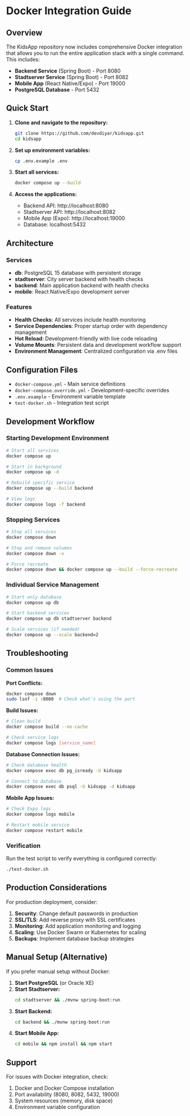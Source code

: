 # Docker Integration Guide

## Overview

The KidsApp repository now includes comprehensive Docker integration that allows you to run the entire application stack with a single command. This includes:

- **Backend Service** (Spring Boot) - Port 8080
- **Stadtserver Service** (Spring Boot) - Port 8082  
- **Mobile App** (React Native/Expo) - Port 19000
- **PostgreSQL Database** - Port 5432

## Quick Start

1. **Clone and navigate to the repository:**
   ```bash
   git clone https://github.com/devdiyar/kidsapp.git
   cd kidsapp
   ```

2. **Set up environment variables:**
   ```bash
   cp .env.example .env
   ```

3. **Start all services:**
   ```bash
   docker compose up --build
   ```

4. **Access the applications:**
   - Backend API: http://localhost:8080
   - Stadtserver API: http://localhost:8082
   - Mobile App (Expo): http://localhost:19000
   - Database: localhost:5432

## Architecture

### Services

- **db**: PostgreSQL 15 database with persistent storage
- **stadtserver**: City server backend with health checks
- **backend**: Main application backend with health checks
- **mobile**: React Native/Expo development server

### Features

- **Health Checks**: All services include health monitoring
- **Service Dependencies**: Proper startup order with dependency management
- **Hot Reload**: Development-friendly with live code reloading
- **Volume Mounts**: Persistent data and development workflow support
- **Environment Management**: Centralized configuration via .env files

## Configuration Files

- `docker-compose.yml` - Main service definitions
- `docker-compose.override.yml` - Development-specific overrides
- `.env.example` - Environment variable template
- `test-docker.sh` - Integration test script

## Development Workflow

### Starting Development Environment
```bash
# Start all services
docker compose up

# Start in background
docker compose up -d

# Rebuild specific service
docker compose up --build backend

# View logs
docker compose logs -f backend
```

### Stopping Services
```bash
# Stop all services
docker compose down

# Stop and remove volumes
docker compose down -v

# Force recreate
docker compose down && docker compose up --build --force-recreate
```

### Individual Service Management
```bash
# Start only database
docker compose up db

# Start backend services
docker compose up db stadtserver backend

# Scale services (if needed)
docker compose up --scale backend=2
```

## Troubleshooting

### Common Issues

**Port Conflicts:**
```bash
docker compose down
sudo lsof -i :8080  # Check what's using the port
```

**Build Issues:**
```bash
# Clean build
docker compose build --no-cache

# Check service logs
docker compose logs [service_name]
```

**Database Connection Issues:**
```bash
# Check database health
docker compose exec db pg_isready -U kidsapp

# Connect to database
docker compose exec db psql -U kidsapp -d kidsapp
```

**Mobile App Issues:**
```bash
# Check Expo logs
docker compose logs mobile

# Restart mobile service
docker compose restart mobile
```

### Verification

Run the test script to verify everything is configured correctly:
```bash
./test-docker.sh
```

## Production Considerations

For production deployment, consider:

1. **Security**: Change default passwords in production
2. **SSL/TLS**: Add reverse proxy with SSL certificates
3. **Monitoring**: Add application monitoring and logging
4. **Scaling**: Use Docker Swarm or Kubernetes for scaling
5. **Backups**: Implement database backup strategies

## Manual Setup (Alternative)

If you prefer manual setup without Docker:

1. **Start PostgreSQL** (or Oracle XE)
2. **Start Stadtserver:**
   ```bash
   cd stadtserver && ./mvnw spring-boot:run
   ```
3. **Start Backend:**
   ```bash
   cd backend && ./mvnw spring-boot:run
   ```
4. **Start Mobile App:**
   ```bash
   cd mobile && npm install && npm start
   ```

## Support

For issues with Docker integration, check:
1. Docker and Docker Compose installation
2. Port availability (8080, 8082, 5432, 19000)
3. System resources (memory, disk space)
4. Environment variable configuration